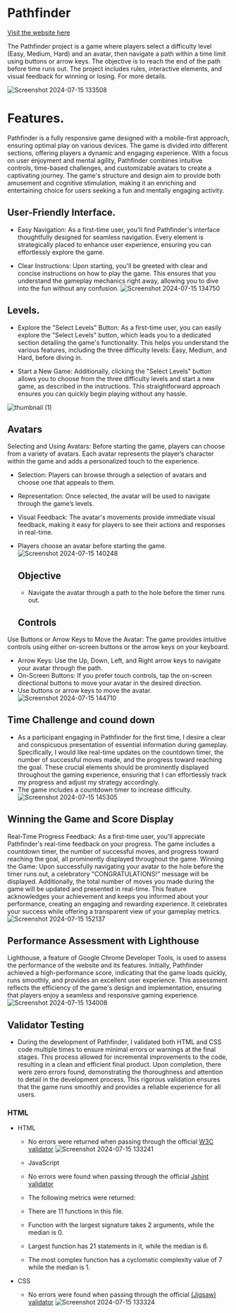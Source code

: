 # Pathfinder

[Visit the website here](https://isalubs.github.io/Pathfinder/)

The Pathfinder project is a game where players select a difficulty level (Easy, Medium, Hard) and an avatar, then navigate a path within a time limit using buttons or arrow keys. The objective is to reach the end of the path before time runs out. The project includes rules, interactive elements, and visual feedback for winning or losing. For more details.

![Screenshot 2024-07-15 133508](https://github.com/user-attachments/assets/e4932426-e044-4a6c-9eae-6e01f2b4b7e9)

# Features.
Pathfinder is a fully responsive game designed with a mobile-first approach, ensuring optimal play on various devices. The game is divided into different sections, offering players a dynamic and engaging experience. With a focus on user enjoyment and mental agility, Pathfinder combines intuitive controls, time-based challenges, and customizable avatars to create a captivating journey. The game's structure and design aim to provide both amusement and cognitive stimulation, making it an enriching and entertaining choice for users seeking a fun and mentally engaging activity.

## User-Friendly Interface.
- Easy Navigation: As a first-time user, you'll find Pathfinder's interface thoughtfully designed for seamless navigation. Every element is strategically placed to enhance user experience, ensuring you can effortlessly explore the game.

- Clear Instructions: Upon starting, you'll be greeted with clear and concise instructions on how to play the game. This ensures that you understand the gameplay mechanics right away, allowing you to dive into the fun without any confusion.
  ![Screenshot 2024-07-15 134750](https://github.com/user-attachments/assets/9922e5bd-7b3d-4736-97a3-cc38bcd081ac)
## Levels.
- Explore the "Select Levels" Button: As a first-time user, you can easily explore the "Select Levels" button, which leads you to a dedicated section detailing the game's functionality. This helps you understand the various features, including the three difficulty levels: Easy, Medium, and Hard, before diving in.

- Start a New Game: Additionally, clicking the "Select Levels" button allows you to choose from the three difficulty levels and start a new game, as described in the instructions. This straightforward approach ensures you can quickly begin playing without any hassle.
  
![thumbnail (1)](https://github.com/user-attachments/assets/cd81a8ba-44e3-4bdc-a9d2-2dbb04e43deb)

## Avatars
Selecting and Using Avatars: Before starting the game, players can choose from a variety of avatars. Each avatar represents the player’s character within the game and adds a personalized touch to the experience.

- Selection: Players can browse through a selection of avatars and choose one that appeals to them.
- Representation: Once selected, the avatar will be used to navigate through the game’s levels.
- Visual Feedback: The avatar's movements provide immediate visual feedback, making it easy for players to see their actions and responses in real-time.
- Players choose an avatar before starting the game.
  ![Screenshot 2024-07-15 140248](https://github.com/user-attachments/assets/5bb36748-4ae7-4731-978e-0cce676aa997)

  ## Objective
  - Navigate the avatar through a path to the hole before the timer runs out.

  ## Controls
Use Buttons or Arrow Keys to Move the Avatar: The game provides intuitive controls using either on-screen buttons or the arrow keys on your keyboard.

- Arrow Keys: Use the Up, Down, Left, and Right arrow keys to navigate your avatar through the path.
- On-Screen Buttons: If you prefer touch controls, tap the on-screen directional buttons to move your avatar in the desired direction.
- Use buttons or arrow keys to move the avatar.
![Screenshot 2024-07-15 144710](https://github.com/user-attachments/assets/050c3dfd-0437-40bb-bdb5-baf8294d02e7)

## Time Challenge and cound down
- As a participant engaging in Pathfinder for the first time, I desire a clear and conspicuous presentation of essential information during gameplay. Specifically, I would like real-time updates on the countdown timer, the number of successful moves made, and the progress toward reaching the goal. These crucial elements should be prominently displayed throughout the gaming experience, ensuring that I can effortlessly track my progress and adjust my strategy accordingly.
- The game includes a countdown timer to increase difficulty.
![Screenshot 2024-07-15 145305](https://github.com/user-attachments/assets/05b4f77e-deb5-446e-a3ac-f68d65a5b6f0)

## Winning the Game and Score Display
Real-Time Progress Feedback: As a first-time user, you'll appreciate Pathfinder's real-time feedback on your progress. The game includes a countdown timer, the number of successful moves, and progress toward reaching the goal, all prominently displayed throughout the game.
Winning the Game: Upon successfully navigating your avatar to the hole before the timer runs out, a celebratory "CONGRATULATIONS!" message will be displayed. Additionally, the total number of moves you made during the game will be updated and presented in real-time. This feature acknowledges your achievement and keeps you informed about your performance, creating an engaging and rewarding experience. It celebrates your success while offering a transparent view of your gameplay metrics.
![Screenshot 2024-07-15 152137](https://github.com/user-attachments/assets/51ed1e06-20ef-4c79-bd86-52e794f653af)

## Performance Assessment with Lighthouse
Lighthouse, a feature of Google Chrome Developer Tools, is used to assess the performance of the website and its features. Initially, Pathfinder achieved a high-performance score, indicating that the game loads quickly, runs smoothly, and provides an excellent user experience. This assessment reflects the efficiency of the game's design and implementation, ensuring that players enjoy a seamless and responsive gaming experience.
![Screenshot 2024-07-15 134008](https://github.com/user-attachments/assets/545dde99-0bfe-49ef-99cb-37fe7d3bed75)

## Validator Testing
- During the development of Pathfinder, I validated both HTML and CSS code multiple times to ensure minimal errors or warnings at the final stages. This process allowed for incremental improvements to the code, resulting in a clean and efficient final product. Upon completion, there were zero errors found, demonstrating the thoroughness and attention to detail in the development process. This rigorous validation ensures that the game runs smoothly and provides a reliable experience for all users.
### HTML
- HTML
  - No errors were returned when passing through the official [W3C validator](https://validator.w3.org/nu/?doc=https%3A%2F%2Fcode-institute-org.github.io%2Flove-maths%2F)
    ![Screenshot 2024-07-15 133241](https://github.com/user-attachments/assets/2e6eb28a-c6e7-46ae-b1b0-d0eea04400a1)

  - JavaScript
  - No errors were found when passing through the official [Jshint validator](https://jshint.com/)
  - The following metrics were returned:
  - There are 11 functions in this file.
  - Function with the largest signature takes 2 arguments, while the median is 0.
  - Largest function has 21 statements in it, while the median is 6.
  - The most complex function has a cyclomatic complexity value of 7 while the median is 1.

- CSS

  - No errors were found when passing through the official [(Jigsaw) validator](https://jigsaw.w3.org/css-validator/validator?uri=https%3A%2F%2Fvalidator.w3.org%2Fnu%2F%3Fdoc%3Dhttps%253A%252F%252Fcode-institute-org.github.io%252Flove-maths%252F&profile=css3svg&usermedium=all&warning=1&vextwarning=&lang=en)
    ![Screenshot 2024-07-15 133324](https://github.com/user-attachments/assets/81455b8b-6999-4970-99e3-b3232189c480)

